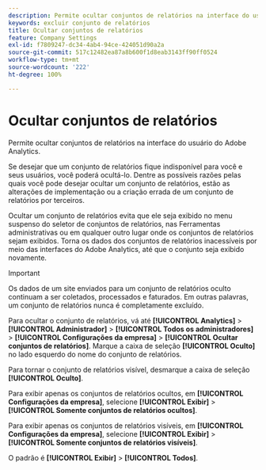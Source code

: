 ```yaml
---
description: Permite ocultar conjuntos de relatórios na interface do usuário do Adobe Analytics.
keywords: excluir conjunto de relatórios
title: Ocultar conjuntos de relatórios
feature: Company Settings
exl-id: f7809247-dc34-4ab4-94ce-424051d90a2a
source-git-commit: 517c12482ea87a8b600f1d8eab3143ff90ff0524
workflow-type: tm+mt
source-wordcount: '222'
ht-degree: 100%

---
```


# Ocultar conjuntos de relatórios

Permite ocultar conjuntos de relatórios na interface do usuário do Adobe Analytics.

Se desejar que um conjunto de relatórios fique indisponível para você e seus usuários, você poderá ocultá-lo. Dentre as possíveis razões pelas quais você pode desejar ocultar um conjunto de relatórios, estão as alterações de implementação ou a criação errada de um conjunto de relatórios por terceiros.

Ocultar um conjunto de relatórios evita que ele seja exibido no menu suspenso do seletor de conjuntos de relatórios, nas Ferramentas administrativas ou em qualquer outro lugar onde os conjuntos de relatórios sejam exibidos. Torna os dados dos conjuntos de relatórios inacessíveis por meio das interfaces do Adobe Analytics, até que o conjunto seja exibido novamente.

>[!IMPORTANT]
>
>Os dados de um site enviados para um conjunto de relatórios oculto continuam a ser coletados, processados e faturados. Em outras palavras, um conjunto de relatórios nunca é completamente excluído.

Para ocultar o conjunto de relatórios, vá até **[!UICONTROL Analytics]** > **[!UICONTROL Administrador]** > **[!UICONTROL Todos os administradores]** > **[!UICONTROL Configurações da empresa]** > **[!UICONTROL Ocultar conjuntos de relatórios]**. Marque a caixa de seleção **[!UICONTROL Oculto]** no lado esquerdo do nome do conjunto de relatórios.

Para tornar o conjunto de relatórios visível, desmarque a caixa de seleção **[!UICONTROL Oculto]**.

Para exibir apenas os conjuntos de relatórios ocultos, em **[!UICONTROL Configurações da empresa]**, selecione **[!UICONTROL Exibir]** > **[!UICONTROL Somente conjuntos de relatórios ocultos]**.

Para exibir apenas os conjuntos de relatórios visíveis, em **[!UICONTROL Configurações da empresa]**, selecione **[!UICONTROL Exibir]** > **[!UICONTROL Somente conjuntos de relatórios visíveis]**.

O padrão é **[!UICONTROL Exibir]** > **[!UICONTROL Todos]**.
